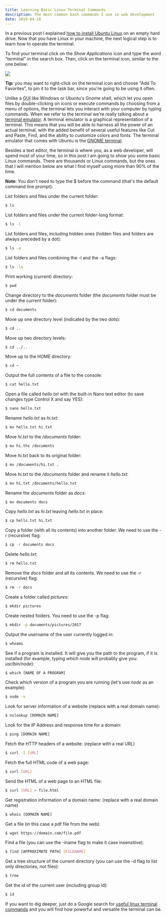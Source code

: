 ```yaml
---
title: Learning Basic Linux Terminal Commands
description: The most common bash commands I use in web development
date: 2019-04-18
---
```


In a previous post I explained [how to install Ubuntu Linux](/ubuntu/) on an empty hard drive. Now that you have Linux in your machine, the next logical step is to learn how to operate the terminal.

To find your terminal click on the *Show Applications* icon and type the word "terminal" in the search box. Then, click on the terminal icon, similar to the one below:

<img src="/img/term.png" />

**Tip:** you may want to right-click on the terminal icon and choose "Add To Favorites", to pin it to the task bar, since you're going to be using it often.

Unlike a <abbr title="Graphical User Interface">GUI</abbr> like Windows or Ubuntu's Gnome shell, which let you open files by double-clicking on icons or execute commands by choosing from a menu of options, the terminal lets you interact with your computer by typing commands. When we refer to the  terminal we're really talking about a [terminal emulator](https://en.wikipedia.org/wiki/Terminal_emulator). A terminal emulator is a graphical representation of a terminal. This means that you will be able to harness all the power of an actual terminal, with the added benefit of several useful features like Cut and Paste, Find, and the ability to customize colors and fonts. The terminal emulator that comes with Ubuntu is the [GNOME terminal](https://en.wikipedia.org/wiki/GNOME_Terminal). 

Besides a text editor, the terminal is where you, as a web developer, will spend most of your time, so in this post I am going to show you some basic Linux commands. There are thousands or Linux commands, but the ones that I will mention below are what I find myself using more than 90% of the time. 

**Note**: You don't need to type the $ before the command (that's the default command line prompt):

List folders and files under the current folder:
``` bash
$ ls 
```

List folders and files under the current folder-long format:
``` bash
$ ls -l
```

List folders and files, including hidden ones (hidden files and folders are always preceded by a dot):
``` bash
$ ls -a
```

List folders and files combining the -l and the -a flags:
``` bash
$ ls -la
```

Print working (current) directory:
``` bash
$ pwd
```

Change directory to the *documents* folder (the *documents* folder must be under the current folder):
``` html
$ cd documents
```

Move up one directory level (indicated by the two dots):
``` html
$ cd ..
```

Move up two directory levels:
``` html
$ cd ../..
```

Move up to the HOME directory:
``` html
$ cd ~
```

Output the full contents of a file to the console:
``` bash
$ cat hello.txt
```

Open a file called *hello.txt* with the built-in Nano text editor (to save changes type Control X and say YES):
``` bash
$ nano hello.txt
```

Rename *hello.txt* as *hi.txt*:
``` bash
$ mv hello.txt hi.txt
```

Move *hi.txt* to the */documents* folder:
``` bash
$ mv hi.thx /documents
``` 

Move *hi.txt* back to its original folder: 
``` bash
$ mv /documents/hi.txt .
```

Move *hi.txt* to the */documents* folder and rename it *hello.txt*:
``` bash
$ mv hi.txt /documents/hello.txt
```

Rename the *documents* folder as *docs*:
``` bash
$ mv documents docs
```

Copy *hello.txt* as *hi.txt* leaving *hello.txt* in place:
``` bash
$ cp hello.txt hi.txt
```

Copy a folder (with all its contents) into another folder. We need to use the -r (recursive) flag:
``` bash
$ cp -r documents docs
```

Delete *hello.txt*:
``` bash
$ rm hello.txt
```

Remove the *docs* folder and all its contents. We need to use the -r (recursive) flag:
``` bash
$ rm -r docs
```

Create a folder called *pictures*:
``` bash
$ mkdir pictures
```

Create nested folders. You need to use the -p flag:
``` bash
$ mkdir -p documents/pictures/2017
```

Output the username of the user currently logged in:
``` bash
$ whoami
```

See if a program is installed. It will give you the path to the program, if it is installed (for example, typing *which node* will probably give you: *usr/bin/node*):
``` bash
$ which [NAME OF A PROGRAM]
```

Check which version of a program you are running (let's use *node* as an example):
``` bash
$ node -v
```

Look for server information of a website (replace with a real domain name):
``` bash
$ nslookup [DOMAIN NAME]
```

Look for the IP Address and response time for a domain:
``` bash
$ ping [DOMAIN NAME]
```

Fetch the HTTP headers of a website: (replace with a real URL)
``` bash
$ curl -I [URL]
```

Fetch the full HTML code of a web page:
``` bash
$ curl [URL]
```
Send the HTML of a web page to an HTML file:
``` bash
$ curl [URL] > file.html
```

Get registration information of a domain name: (replace with a real domain name)
``` bash
$ whois [DOMAIN NAME]
```

Get a file (in this case a pdf file from the web):
``` bash
$ wget https://domain.com/file.pdf
```

Find a file (you can use the -iname flag to make it case insensitive):
``` bash
$ find [APPROXIMATE PATH] [FILENAME]
```
Get a tree structure of the current directory (you can use the -d flag to list only directories, not files):
``` bash
$ tree
```
Get the id of the current user (including group id):
``` bash
$ id
```

If you want to dig deeper, just do a Google search for [useful linux terminal commands](https://www.google.com/search?ei=dRa5XIf_E6-O5wL_lprIDg&q=useful+linux+terminal+commands&oq=useful+linux+terminal+commands&gs_l=psy-ab.3..0.4052.7452..8574...5.0..0.128.1055.0j9......0....1..gws-wiz.......0i71j35i304i39j0i7i30j0i13j0i8i7i30j0i7i5i30j0i13i5i30j0i8i13i30.gmH5nuLkc9E) and you will find how powerful and versatile the terminal can be.



